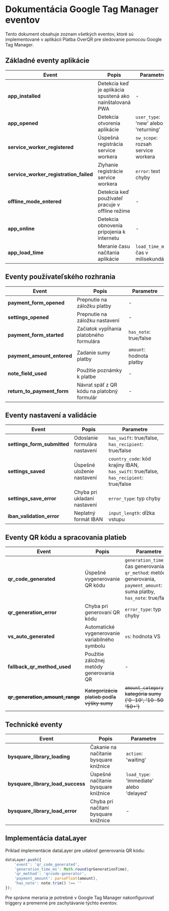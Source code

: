 # Dokumentácia Google Tag Manager eventov

Tento dokument obsahuje zoznam všetkých eventov, ktoré sú implementované v aplikácii Platba OverQR pre sledovanie pomocou Google Tag Manager.

## Základné eventy aplikácie

| Event | Popis | Parametre |
|-------|-------|-----------|
| **app_installed** | Detekcia keď je aplikácia spustená ako nainštalovaná PWA | - |
| **app_opened** | Detekcia otvorenia aplikácie | `user_type`: 'new' alebo 'returning' |
| **service_worker_registered** | Úspešná registrácia service workera | `sw_scope`: rozsah service workera |
| **service_worker_registration_failed** | Zlyhanie registrácie service workera | `error`: text chyby |
| **offline_mode_entered** | Detekcia keď používateľ pracuje v offline režime | - |
| **app_online** | Detekcia obnovenia pripojenia k internetu | - |
| **app_load_time** | Meranie času načítania aplikácie | `load_time_ms`: čas v milisekundách |

## Eventy používateľského rozhrania

| Event | Popis | Parametre |
|-------|-------|-----------|
| **payment_form_opened** | Prepnutie na záložku platby | - |
| **settings_opened** | Prepnutie na záložku nastavení | - |
| **payment_form_started** | Začiatok vypĺňania platobného formulára | `has_note`: true/false |
| **payment_amount_entered** | Zadanie sumy platby | `amount`: hodnota platby |
| **note_field_used** | Použitie poznámky k platbe | - |
| **return_to_payment_form** | Návrat späť z QR kódu na platobný formulár | - |

## Eventy nastavení a validácie

| Event | Popis | Parametre |
|-------|-------|-----------|
| **settings_form_submitted** | Odoslanie formulára nastavení | `has_swift`: true/false, `has_recipient`: true/false |
| **settings_saved** | Úspešné uloženie nastavení | `country_code`: kód krajiny IBAN, `has_swift`: true/false, `has_recipient`: true/false |
| **settings_save_error** | Chyba pri ukladaní nastavení | `error_type`: typ chyby |
| **iban_validation_error** | Neplatný formát IBAN | `input_length`: dĺžka vstupu |

## Eventy QR kódu a spracovania platieb

| Event | Popis | Parametre |
|-------|-------|-----------|
| **qr_code_generated** | Úspešné vygenerovanie QR kódu | `generation_time_ms`: čas generovania, `qr_method`: metóda generovania, `payment_amount`: suma platby, `has_note`: true/false |
| **qr_generation_error** | Chyba pri generovaní QR kódu | `error_type`: typ chyby |
| **vs_auto_generated** | Automatické vygenerovanie variabilného symbolu | `vs`: hodnota VS |
| **fallback_qr_method_used** | Použitie záložnej metódy generovania QR | - |
| ~~**qr_generation_amount_range**~~ | ~~Kategorizácia platieb podľa výšky sumy~~ | ~~`amount_category`: kategória sumy ('0-10', '10-50', '50+')~~ |

## Technické eventy

| Event | Popis | Parametre |
|-------|-------|-----------|
| **bysquare_library_loading** | Čakanie na načítanie bysquare knižnice | `action`: 'waiting' |
| **bysquare_library_load_success** | Úspešné načítanie bysquare knižnice | `load_type`: 'immediate' alebo 'delayed' |
| **bysquare_library_load_error** | Chyba pri načítaní bysquare knižnice | - |

## Implementácia dataLayer

Príklad implementácie dataLayer pre udalosť generovania QR kódu:

```javascript
dataLayer.push({
    'event': 'qr_code_generated',
    'generation_time_ms': Math.round(qrGenerationTime),
    'qr_method': 'qrcode-generator',
    'payment_amount': parseFloat(amount),
    'has_note': note.trim() !== ''
});
```

Pre správne merania je potrebné v Google Tag Manager nakonfigurovať triggery a premenné pre zachytávanie týchto eventov.
